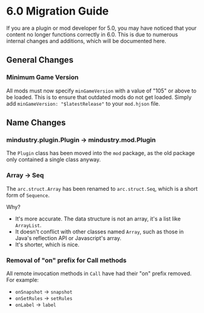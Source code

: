 # 6.0 Migration Guide

If you are a plugin or mod developer for 5.0, you may have noticed that your content no longer functions correctly in 6.0. 
This is due to numerous internal changes and additions, which will be documented here.

## General Changes

### Minimum Game Version

All mods must now specify `minGameVersion` with a value of "105" or above to be loaded. This is to ensure that outdated mods do not get loaded.
Simply add `minGameVersion: "$latestRelease"` to your `mod.hjson` file.

## Name Changes

### mindustry.plugin.Plugin -> mindustry.mod.Plugin

The `Plugin` class has been moved into the `mod` package, as the old package only contained a single class anyway.

### Array<T> -> Seq<T>

The `arc.struct.Array` has been renamed to `arc.struct.Seq`, which is a short form of `Sequence`.  

Why?

- It's more accurate. The data structure is not an array, it's a list like `ArrayList`.
- It doesn't conflict with other classes named `Array`, such as those in Java's reflection API or Javascript's array.
- It's shorter, which is nice.

### Removal of "on" prefix for Call methods

All remote invocation methods in `Call` have had their "on" prefix removed. For example:

- `onSnapshot` -> `snapshot`
- `onSetRules` -> `setRules`
- `onLabel` -> `label`

